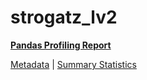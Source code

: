 # strogatz_lv2

[**Pandas Profiling Report**](https://epistasislab.github.io/pmlb/profile/strogatz_lv2.html)

[Metadata](metadata.yaml) | [Summary Statistics](summary_stats.tsv)

